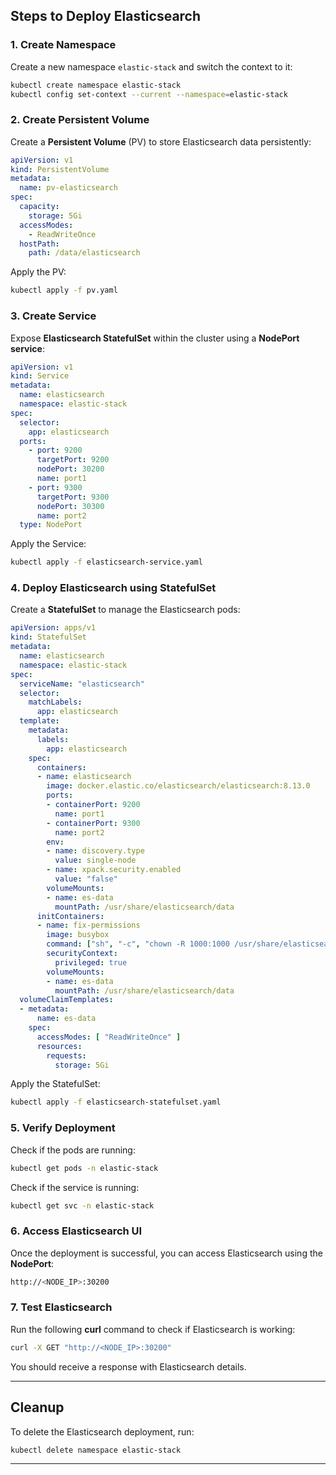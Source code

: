 ## Steps to Deploy Elasticsearch  

### 1. Create Namespace  
Create a new namespace `elastic-stack` and switch the context to it:  
```sh
kubectl create namespace elastic-stack
kubectl config set-context --current --namespace=elastic-stack
```

### 2. Create Persistent Volume  
Create a **Persistent Volume** (PV) to store Elasticsearch data persistently:  

```yaml
apiVersion: v1
kind: PersistentVolume
metadata:
  name: pv-elasticsearch
spec:
  capacity:
    storage: 5Gi
  accessModes:
    - ReadWriteOnce
  hostPath:
    path: /data/elasticsearch
```

Apply the PV:  
```sh
kubectl apply -f pv.yaml
```

### 3. Create Service  
Expose **Elasticsearch StatefulSet** within the cluster using a **NodePort service**:  

```yaml
apiVersion: v1
kind: Service
metadata:
  name: elasticsearch
  namespace: elastic-stack
spec:
  selector:
    app: elasticsearch
  ports:
    - port: 9200
      targetPort: 9200
      nodePort: 30200
      name: port1
    - port: 9300
      targetPort: 9300
      nodePort: 30300
      name: port2
  type: NodePort
```

Apply the Service:  
```sh
kubectl apply -f elasticsearch-service.yaml
```

### 4. Deploy Elasticsearch using StatefulSet  
Create a **StatefulSet** to manage the Elasticsearch pods:  

```yaml
apiVersion: apps/v1
kind: StatefulSet
metadata:
  name: elasticsearch
  namespace: elastic-stack
spec:
  serviceName: "elasticsearch"
  selector:
    matchLabels:
      app: elasticsearch
  template:
    metadata:
      labels:
        app: elasticsearch
    spec:
      containers:
      - name: elasticsearch
        image: docker.elastic.co/elasticsearch/elasticsearch:8.13.0
        ports:
        - containerPort: 9200
          name: port1
        - containerPort: 9300
          name: port2
        env:
        - name: discovery.type
          value: single-node
        - name: xpack.security.enabled
          value: "false"
        volumeMounts:
        - name: es-data
          mountPath: /usr/share/elasticsearch/data
      initContainers:
      - name: fix-permissions
        image: busybox
        command: ["sh", "-c", "chown -R 1000:1000 /usr/share/elasticsearch/data"]
        securityContext:
          privileged: true
        volumeMounts:
        - name: es-data
          mountPath: /usr/share/elasticsearch/data
  volumeClaimTemplates:
  - metadata:
      name: es-data
    spec:
      accessModes: [ "ReadWriteOnce" ]
      resources:
        requests:
          storage: 5Gi
```

Apply the StatefulSet:  
```sh
kubectl apply -f elasticsearch-statefulset.yaml
```

### 5. Verify Deployment  
Check if the pods are running:  
```sh
kubectl get pods -n elastic-stack
```

Check if the service is running:  
```sh
kubectl get svc -n elastic-stack
```

### 6. Access Elasticsearch UI  
Once the deployment is successful, you can access Elasticsearch using the **NodePort**:  

```sh
http://<NODE_IP>:30200
```

### 7. Test Elasticsearch  
Run the following **curl** command to check if Elasticsearch is working:  
```sh
curl -X GET "http://<NODE_IP>:30200"
```

You should receive a response with Elasticsearch details.  

---

## Cleanup  
To delete the Elasticsearch deployment, run:  
```sh
kubectl delete namespace elastic-stack
```

---
